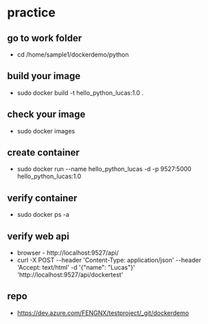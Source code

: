 # practice

## go to work folder

- cd /home/sample1/dockerdemo/python

## build your image

- sudo docker build -t hello_python_lucas:1.0 .

## check your image

- sudo docker images

## create container

- sudo docker run --name hello_python_lucas -d -p 9527:5000 hello_python_lucas:1.0

## verify container

- sudo docker ps -a

## verify web api

- browser - http://localhost:9527/api/
- curl -X POST --header 'Content-Type: application/json' --header 'Accept: text/html' -d '{"name": "Lucas"}' 'http://localhost:9527/api/dockertest'

## repo
- https://dev.azure.com/FENGNX/testproject/_git/dockerdemo